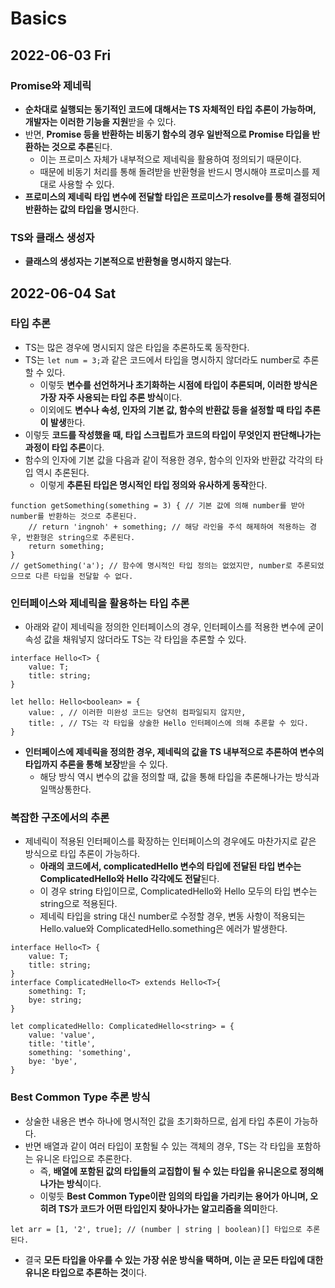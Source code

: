 # Basics
## 2022-06-03 Fri

### Promise와 제네릭
* **순차대로 실행되는 동기적인 코드에 대해서는 TS 자체적인 타입 추론이 가능하며, 개발자는 이러한 기능을 지원**받을 수 있다.
* 반면, **Promise 등을 반환하는 비동기 함수의 경우 일반적으로 Promise<unknown> 타입을 반환하는 것으로 추론**된다. 
  * 이는 프로미스 자체가 내부적으로 제네릭을 활용하여 정의되기 때문이다.
  * 때문에 비동기 처리를 통해 돌려받을 반환형을 반드시 명시해야 프로미스를 제대로 사용할 수 있다.
* **프로미스의 제네릭 타입 변수에 전달할 타입은 프로미스가 resolve를 통해 결정되어 반환하는 값의 타입을 명시**한다.

### TS와 클래스 생성자
* **클래스의 생성자는 기본적으로 반환형을 명시하지 않는다**.

## 2022-06-04 Sat
### 타입 추론
* TS는 많은 경우에 명시되지 않은 타입을 추론하도록 동작한다.
* TS는 `let num = 3;`과 같은 코드에서 타입을 명시하지 않더라도 number로 추론할 수 있다.
  * 이렇듯 **변수를 선언하거나 초기화하는 시점에 타입이 추론되며, 이러한 방식은 가장 자주 사용되는 타입 추론 방식**이다.
  * 이외에도 **변수나 속성, 인자의 기본 값, 함수의 반환값 등을 설정할 때 타입 추론이 발생**한다.
* 이렇듯 **코드를 작성했을 때, 타입 스크립트가 코드의 타입이 무엇인지 판단해나가는 과정이 타입 추론**이다.
* 함수의 인자에 기본 값을 다음과 같이 적용한 경우, 함수의 인자와 반환값 각각의 타입 역시 추론된다.
  * 이렇게 **추론된 타입은 명시적인 타입 정의와 유사하게 동작**한다.
```
function getSomething(something = 3) { // 기본 값에 의해 number를 받아 number를 반환하는 것으로 추론된다.
    // return 'ingnoh' + something; // 해당 라인을 주석 해제하여 적용하는 경우, 반환형은 string으로 추론된다.
    return something;
}
// getSomething('a'); // 함수에 명시적인 타입 정의는 없었지만, number로 추론되었으므로 다른 타입을 전달할 수 없다.
```

### 인터페이스와 제네릭을 활용하는 타입 추론
* 아래와 같이 제네릭을 정의한 인터페이스의 경우, 인터페이스를 적용한 변수에 굳이 속성 값을 채워넣지 않더라도 TS는 각 타입을 추론할 수 있다.
```
interface Hello<T> {
    value: T;
    title: string;
}

let hello: Hello<boolean> = {
    value: , // 이러한 미완성 코드는 당연히 컴파일되지 않지만,
    title: , // TS는 각 타입을 상술한 Hello 인터페이스에 의해 추론할 수 있다.
}
```
* **인터페이스에 제네릭을 정의한 경우, 제네릭의 값을 TS 내부적으로 추론하여 변수의 타입까지 추론을 통해 보장**받을 수 있다.
  * 해당 방식 역시 변수의 값을 정의할 때, 값을 통해 타입을 추론해나가는 방식과 일맥상통한다.

### 복잡한 구조에서의 추론
* 제네릭이 적용된 인터페이스를 확장하는 인터페이스의 경우에도 마찬가지로 같은 방식으로 타입 추론이 가능하다.
  * **아래의 코드에서, complicatedHello 변수의 타입에 전달된 타입 변수는 ComplicatedHello와 Hello 각각에도 전달**된다.
  * 이 경우 string 타입이므로, ComplicatedHello와 Hello 모두의 타입 변수는 string으로 적용된다.
  * 제네릭 타입을 string 대신 number로 수정할 경우, 변동 사항이 적용되는 Hello<T>.value와 ComplicatedHello<T>.something은 에러가 발생한다. 
```
interface Hello<T> {
    value: T;
    title: string;
}
interface ComplicatedHello<T> extends Hello<T>{
    something: T;
    bye: string;
}

let complicatedHello: ComplicatedHello<string> = {
    value: 'value',
    title: 'title',
    something: 'something',
    bye: 'bye',
}
```

### Best Common Type 추론 방식
* 상술한 내용은 변수 하나에 명시적인 값을 초기화하므로, 쉽게 타입 추론이 가능하다.
* 반면 배열과 같이 여러 타입이 포함될 수 있는 객체의 경우, TS는 각 타입을 포함하는 유니온 타입으로 추론한다.
  * 즉, **배열에 포함된 값의 타입들의 교집합이 될 수 있는 타입을 유니온으로 정의해나가는 방식**이다.
  * 이렇듯 **Best Common Type이란 임의의 타입을 가리키는 용어가 아니며, 오히려 TS가 코드가 어떤 타입인지 찾아나가는 알고리즘을 의미**한다.
```
let arr = [1, '2', true]; // (number | string | boolean)[] 타입으로 추론된다.
```
* 결국 **모든 타입을 아우를 수 있는 가장 쉬운 방식을 택하며, 이는 곧 모든 타입에 대한 유니온 타입으로 추론하는 것**이다.